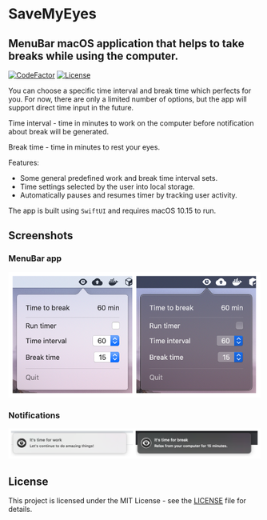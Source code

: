 # SaveMyEyes

## MenuBar macOS application that helps to take breaks while using the computer.
[![CodeFactor](https://www.codefactor.io/repository/github/masich/savemyeyes/badge)](https://www.codefactor.io/repository/github/masich/savemyeyes)
[![License](https://poser.pugx.org/ali-irawan/xtra/license.svg)](LICENSE)

You can choose a specific time interval and break time which perfects for you. For now, there are only a limited number of options, but the app will support direct time input in the future. 

Time interval - time in minutes to work on the computer before notification about break will be generated.

Break time - time in minutes to rest your eyes.

Features:
* Some general predefined work and break time interval sets.
* Time settings selected by the user into local storage.
* Automatically pauses and resumes timer by tracking user activity. 

The app is built using ```SwiftUI``` and requires macOS 10.15 to run.

## Screenshots
### MenuBar app
![MenuBar app](Images/Readme/MenuAppScreenshot.png)

### Notifications
![Notifications](Images/Readme/NotificationsScreenshot.png)

## License

This project is licensed under the MIT License - see the [LICENSE](LICENSE) file for details.